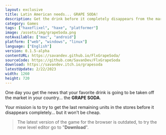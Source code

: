 ```yaml
---
layout: exclusive
title: Latin American needs... GRAPE SODA!
description: Get the drink before it completely disappears from the market!
category: Games
tags: ["haxeflixel", "haxe", "platformer"]
image: /assets/img/grapeSoda.png
notAvailable: ["mac", "android"]
platform: ["web", "windows", "linux"]
language: ["English"]
version: 0.1.5-alpha
contentURL: https://savandev.github.io/FlxGrapeSoda/
sourceCode: https://github.com/SavanDev/FlxGrapeSoda
download: https://savandev.itch.io/grapesoda
latestUpdate: 2/22/2023
width: 1260
height: 720
---
```

One day you get the news that your favorite drink is going to be taken off the market in your country... the **GRAPE SODA**.

Your mission is to try to get the last remaining units in the stores before it disappears completely... but it won't be cheap.

> The latest version of the game for the browser is outdated, to try the new level editor go to "**Download**".